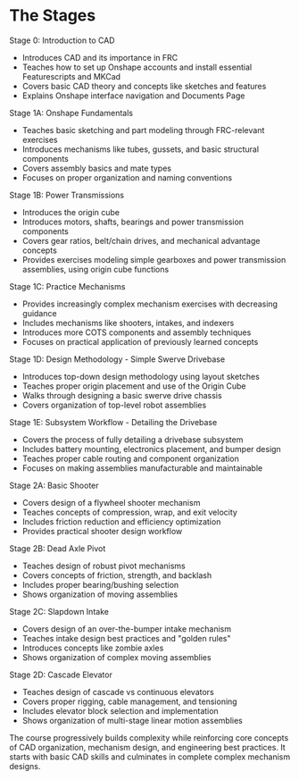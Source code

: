 # The Stages
Stage 0: Introduction to CAD
- Introduces CAD and its importance in FRC
- Teaches how to set up Onshape accounts and install essential Featurescripts and MKCad
- Covers basic CAD theory and concepts like sketches and features
- Explains Onshape interface navigation and Documents Page

Stage 1A: Onshape Fundamentals
- Teaches basic sketching and part modeling through FRC-relevant exercises
- Introduces mechanisms like tubes, gussets, and basic structural components
- Covers assembly basics and mate types
- Focuses on proper organization and naming conventions

Stage 1B: Power Transmissions  
- Introduces the origin cube
- Introduces motors, shafts, bearings and power transmission components
- Covers gear ratios, belt/chain drives, and mechanical advantage concepts
- Provides exercises modeling simple gearboxes and power transmission assemblies, using origin cube functions 

Stage 1C: Practice Mechanisms
- Provides increasingly complex mechanism exercises with decreasing guidance
- Includes mechanisms like shooters, intakes, and indexers
- Introduces more COTS components and assembly techniques
- Focuses on practical application of previously learned concepts

Stage 1D: Design Methodology - Simple Swerve Drivebase
- Introduces top-down design methodology using layout sketches
- Teaches proper origin placement and use of the Origin Cube
- Walks through designing a basic swerve drive chassis
- Covers organization of top-level robot assemblies

Stage 1E: Subsystem Workflow - Detailing the Drivebase
- Covers the process of fully detailing a drivebase subsystem
- Includes battery mounting, electronics placement, and bumper design
- Teaches proper cable routing and component organization
- Focuses on making assemblies manufacturable and maintainable

Stage 2A: Basic Shooter
- Covers design of a flywheel shooter mechanism
- Teaches concepts of compression, wrap, and exit velocity
- Includes friction reduction and efficiency optimization
- Provides practical shooter design workflow

Stage 2B: Dead Axle Pivot
- Teaches design of robust pivot mechanisms
- Covers concepts of friction, strength, and backlash
- Includes proper bearing/bushing selection
- Shows organization of moving assemblies

Stage 2C: Slapdown Intake
- Covers design of an over-the-bumper intake mechanism
- Teaches intake design best practices and "golden rules"
- Introduces concepts like zombie axles
- Shows organization of complex moving assemblies

Stage 2D: Cascade Elevator
- Teaches design of cascade vs continuous elevators
- Covers proper rigging, cable management, and tensioning
- Includes elevator block selection and implementation
- Shows organization of multi-stage linear motion assemblies

The course progressively builds complexity while reinforcing core concepts of CAD organization, mechanism design, and engineering best practices. It starts with basic CAD skills and culminates in complete complex mechanism designs.
